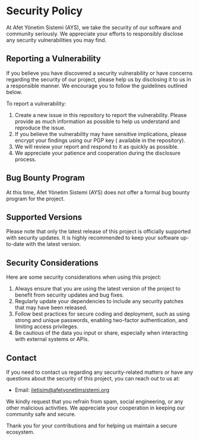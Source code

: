 # Security Policy

At Afet Yönetim Sistemi (AYS), we take the security of our software and community seriously. We appreciate your efforts
to responsibly disclose any security vulnerabilities you may find.

## Reporting a Vulnerability

If you believe you have discovered a security vulnerability or have concerns regarding the security of our project,
please help us by disclosing it to us in a responsible manner. We encourage you to follow the guidelines outlined below.

To report a vulnerability:

1. Create a new issue in this repository to report the vulnerability. Please provide as much information as possible to
   help us understand and reproduce the issue.
2. If you believe the vulnerability may have sensitive implications, please encrypt your findings using our PGP key (
   available in the repository).
3. We will review your report and respond to it as quickly as possible.
4. We appreciate your patience and cooperation during the disclosure process.

## Bug Bounty Program

At this time, Afet Yönetim Sistemi (AYS) does not offer a formal bug bounty program for the project.

## Supported Versions

Please note that only the latest release of this project is officially supported with security updates. It is highly
recommended to keep your software up-to-date with the latest version.

## Security Considerations

Here are some security considerations when using this project:

1. Always ensure that you are using the latest version of the project to benefit from security updates and bug fixes.
2. Regularly update your dependencies to include any security patches that may have been released.
3. Follow best practices for secure coding and deployment, such as using strong and unique passwords, enabling
   two-factor authentication, and limiting access privileges.
4. Be cautious of the data you input or share, especially when interacting with external systems or APIs.

## Contact

If you need to contact us regarding any security-related matters or have any questions about the security of this
project, you can reach out to us at:

- Email: [iletisim@afetyonetimsistemi.org](mailto:iletisim@afetyonetimsistemi.org)

We kindly request that you refrain from spam, social engineering, or any other malicious activities. We appreciate your
cooperation in keeping our community safe and secure.

Thank you for your contributions and for helping us maintain a secure ecosystem.